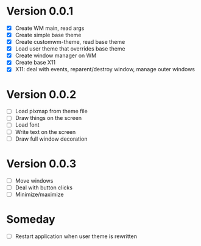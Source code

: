 # Version 0.0.1

- [x] Create WM main, read args
- [x] Create simple base theme
- [x] Create customwm-theme, read base theme
- [x] Load user theme that overrides base theme
- [x] Create window manager on WM
- [x] Create base X11
- [x] X11: deal with events, reparent/destroy window, manage outer windows

# Version 0.0.2

- [ ] Load pixmap from theme file
- [ ] Draw things on the screen
- [ ] Load font
- [ ] Write text on the screen
- [ ] Draw full window decoration

# Version 0.0.3

- [ ] Move windows
- [ ] Deal with button clicks
- [ ] Minimize/maximize

# Someday

- [ ] Restart application when user theme is rewritten
